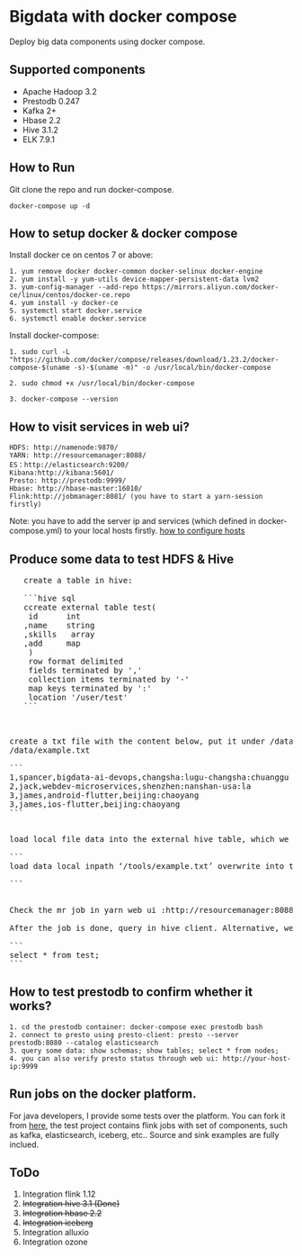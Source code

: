 # Bigdata with docker compose
Deploy big data components using docker compose. 

## Supported components

* Apache Hadoop 3.2
* Prestodb 0.247
* Kafka 2+
* Hbase 2.2
* Hive 3.1.2
* ELK 7.9.1
## How to Run

Git clone the repo and run docker-compose.

    docker-compose up -d

## How to setup docker & docker compose

Install  docker ce on centos 7 or above:
```
1. yum remove docker docker-common docker-selinux docker-engine
2. yum install -y yum-utils device-mapper-persistent-data lvm2
3. yum-config-manager --add-repo https://mirrors.aliyun.com/docker-ce/linux/centos/docker-ce.repo
4. yum install -y docker-ce
5. systemctl start docker.service
6. systemctl enable docker.service

```

Install docker-compose:
```
1. sudo curl -L "https://github.com/docker/compose/releases/download/1.23.2/docker-compose-$(uname -s)-$(uname -m)" -o /usr/local/bin/docker-compose

2. sudo chmod +x /usr/local/bin/docker-compose

3. docker-compose --version
```

## How to visit services in web ui?
```
HDFS: http://namenode:9870/
YARN: http://resourcemanager:8088/
ES：http://elasticsearch:9200/
Kibana:http://kibana:5601/
Presto: http://prestodb:9999/
Hbase: http://hbase-master:16010/
Flink:http://jobmanager:8081/ (you have to start a yarn-session firstly)
```
Note: you have to add the server ip and services (which defined in docker-compose.yml) to your local hosts firstly. [how to configure hosts](https://www.howtogeek.com/howto/27350/beginner-geek-how-to-edit-your-hosts-file/)

## Produce some data to test HDFS & Hive

 <pre>
   create a table in hive:

   ```hive sql
   ccreate external table test(
    id      int
   ,name    string
   ,skills   array<string>
   ,add     map<String,string>
    )
    row format delimited
    fields terminated by ','
    collection items terminated by '-'
    map keys terminated by ':'
    location '/user/test'
   ```
   </pre>

<pre>

create a txt file with the content below, put it under /data/ directory, such as
/data/example.txt

```
1,spancer,bigdata-ai-devops,changsha:lugu-changsha:chuanggu
2,jack,webdev-microservices,shenzhen:nanshan-usa:la
3,james,android-flutter,beijing:chaoyang
3,james,ios-flutter,beijing:chaoyang
```
</pre>

<pre>

load local file data into the external hive table, which we created above.

```
load data local inpath ‘/tools/example.txt’ overwrite into table test; 

```
</pre>


<pre>

Check the mr job in yarn web ui :http://resourcemanager:8088/

After the job is done, query in hive client. Alternative, we can query the data in presto client.

```
select * from test;
```
</pre>


## How to test prestodb to confirm whether it works?
```
1. cd the prestodb container: docker-compose exec prestodb bash
2. connect to presto using presto-client: presto --server prestodb:8080 --catalog elasticsearch 
3. query some data: show schemas; show tables; select * from nodes;
4. you can also verify presto status through web ui: http://your-host-ip:9999
```
## Run jobs on the docker platform.

For java developers, I provide some tests over the platform. You can fork it from [here](https://github.com/spancer/flink-iceberg-demo), the test project
contains flink jobs with set of components, such as kafka, elasticsearch, iceberg, etc.. Source and sink examples are fully inclued.

## ToDo
1. Integration flink 1.12
2. ~~Integration hive 3.1 (Done)~~
3. ~~Integration hbase 2.2~~
4. ~~Integration iceberg~~
5. Integration alluxio
6. Integration ozone
